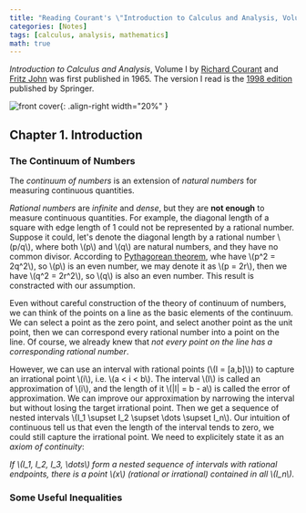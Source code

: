```yaml
---
title: "Reading Courant's \"Introduction to Calculus and Analysis, Volume I\""
categories: [Notes]
tags: [calculus, analysis, mathematics]
math: true
---
```


*Introduction to Calculus and Analysis*, Volume I by [Richard Courant](https://en.wikipedia.org/wiki/Richard_Courant) and [Fritz John](https://en.wikipedia.org/wiki/Fritz_John) was first published in 1965. The version I read is the [1998 edition](https://www.springer.com/gp/book/9783540650584) published by Springer.

![front cover](https://images.springer.com/sgw/books/medium/9783540650584.jpg){: .align-right width="20%" }

## Chapter 1. Introduction

### The Continuum of Numbers

The *continuum of numbers* is an extension of *natural numbers* for measuring continuous quantities.

*Rational numbers* are *infinite* and *dense*, but they are **not enough** to measure continuous quantities. For example, the diagonal length of a square with edge length of 1 could not be represented by a rational number. Suppose it could, let's denote the diagonal length by a rational number \\\(p/q\\\), where both \\\(p\\\) and \\\(q\\\) are natural numbers, and they have no common divisor. According to [Pythagorean theorem](https://en.wikipedia.org/wiki/Pythagorean_theorem), whe have \\\(p^2 = 2q^2\\\), so \\\(p\\\) is an even number, we may denote it as \\\(p = 2r\\\), then we have \\\(q^2 = 2r^2\\\), so \\\(q\\\) is also an even number. This result is constracted with our assumption.

Even without careful construction of the theory of continuum of numbers, we can think of the points on a line as the basic elements of the continuum. We can select a point as the zero point, and select another point as the unit point, then we can correspond every rational number into a point on the line. Of course, we already knew that *not every point on the line has a corresponding rational number*.

However, we can use an interval with rational points (\\\(I = [a,b]\\\)) to capture an irrational point \\\(i\\\), i.e. \\\(a < i < b\\\). The interval \\\(I\\\) is called an approximation of \\\(i\\\), and the length of it \\\(\|I\| = b - a\\\) is called the error of approximation. We can improve our approximation by narrowing the interval but without losing the target irrational point. Then we get a sequence of nested intervals \\\(I_1 \supset I_2 \supset \dots \supset I_n\\\). Our intuition of continuous tell us that even the length of the interval tends to zero, we could still capture the irrational point. We need to explicitely state it as an *axiom of continuity*:

*If \\\(I_1, I_2, I_3, \dots\\\) form a nested sequence of intervals with rational endpoints, there is a point \\\(x\\\) (rational or irrational) contained in all \\\(I_n\\\).*

### Some Useful Inequalities
